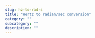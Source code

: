 ```yaml
---
slug: hz-to-rad-s
title: "Hertz to radian/sec conversion"
category: ""
subcategory: ""
description: ""
---
```


